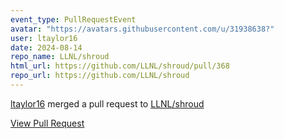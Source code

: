 ```yaml
---
event_type: PullRequestEvent
avatar: "https://avatars.githubusercontent.com/u/31938638?"
user: ltaylor16
date: 2024-08-14
repo_name: LLNL/shroud
html_url: https://github.com/LLNL/shroud/pull/368
repo_url: https://github.com/LLNL/shroud
---
```


<a href='https://github.com/ltaylor16' target='_blank'>ltaylor16</a> merged a pull request to <a href='https://github.com/LLNL/shroud' target='_blank'>LLNL/shroud</a>

<a href='https://github.com/LLNL/shroud/pull/368' target='_blank'>View Pull Request</a>